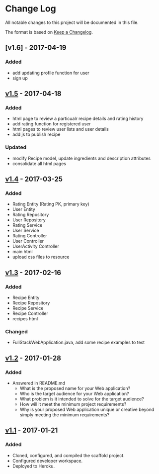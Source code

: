 # Change Log
All notable changes to this project will be documented in this file.

The format is based on [Keep a Changelog](http://keepachangelog.com/).

## [v1.6] - 2017-04-19
### Added
- add updating profile function for user
- sign up

## [v1.5] - 2017-04-18
### Added
- html page to review a particualr recipe details and rating history
- add rating function for registered user
- html pages to review user lists and user details
- add js to publish recipe

### Updated
- modify Recipe model, update ingredients and description attributes
- consolidate all html pages


## [v1.4] - 2017-03-25
### Added
- Rating Entity (Rating PK, primary key)
- User Entity
- Rating Repository
- User Repository
- Rating Service
- User Service
- Rating Controller
- User Controller
- UserActivity Controller
- main html
- upload css files to resource

## [v1.3] - 2017-02-16
### Added
- Recipe Entity
- Recipe Repository
- Recipe Service
- Recipe Controller
- recipes html

### Changed
- FullStackWebApplication.java, add some recipe examples to test


## [v1.2] - 2017-01-28
### Added
- Answered in README.md
    - What is the proposed name for your Web application?
    - Who is the target audience for your Web application?
    - What problem is it intended to solve for the target audience?
    - How will it meet the minimum project requirements?
    - Why is your proposed Web application unique or creative beyond simply meeting the minimum requirements?

## [v1.1] - 2017-01-21
### Added
- Cloned, configured, and compiled the scaffold project.
- Configured developer workspace.
- Deployed to Heroku.


[Unreleased]: https://github.com/infsci2560sp17/full-stack-web-jingyi-huang/compare/v1.6...HEAD
[v1.5]: https://github.com/infsci2560sp17/full-stack-web-jingyi-huang/compare/v1.5...v1.6
[v1.5]: https://github.com/infsci2560sp17/full-stack-web-jingyi-huang/compare/v1.4...v1.5
[v1.4]: https://github.com/infsci2560sp17/full-stack-web-jingyi-huang/compare/v1.3...v1.4
[v1.3]: https://github.com/infsci2560sp17/full-stack-web-jingyi-huang/compare/v1.2...v1.3
[v1.2]: https://github.com/infsci2560sp17/full-stack-web-jingyi-huang/compare/v1.1...v1.2
[v1.1]: https://github.com/infsci2560sp17/full-stack-web-jingyi-huang/compare/...v1.1
